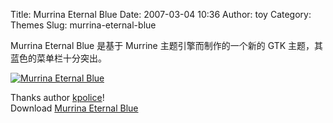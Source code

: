 Title: Murrina Eternal Blue
Date: 2007-03-04 10:36
Author: toy
Category: Themes
Slug: murrina-eternal-blue

Murrina Eternal Blue 是基于 Murrine 主题引擎而制作的一个新的 GTK
主题，其蓝色的菜单栏十分突出。

[![Murrina Eternal
Blue](http://i.linuxtoy.org/i/2007/03/murrina-eternal-blue_s.png)](http://i.linuxtoy.org/i/2007/03/murrina-eternal-blue.png)

Thanks author [kpolice](http://www.capc-online.net/)!  
Download [Murrina Eternal
Blue](http://www.gnome-look.org/content/show.php?content=44517)
